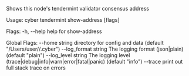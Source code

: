 Shows this node's tendermint validator consensus address

Usage:
  cyber tendermint show-address [flags]

Flags:
  -h, --help   help for show-address

Global Flags:
      --home string         directory for config and data (default "/Users/user//.cyber")
      --log_format string   The logging format (json|plain) (default "plain")
      --log_level string    The logging level (trace|debug|info|warn|error|fatal|panic) (default "info")
      --trace               print out full stack trace on errors
